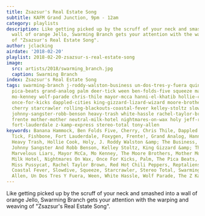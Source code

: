 ```yaml
---
title: Zsazsur's Real Estate Song
subtitle: KAFM Grand Junction, 9pm - 12am
category: playlists
description: Like getting picked up by the scruff of your neck and smashed into a
  wall of orange Jello, Swarming Branch gets your attention with the warping and weaving
  of "Zsazsur's Real Estate Song".
author: jclacking
airdate: '2018-02-20'
playlist: 2018-02-20-zsazsur-s-real-estate-song
image:
  src: artists/2018/swarming_branch.jpg
  caption: Swarming Branch
index: Zsazsur's Real Estate Song
tags: swarming-branch j-roddy-walston-business un-dos-tres-y-fuera quintron-miss-pussycat
  pica-beats grand-analog palm deer-tick ween ben-folds-five squeeze marvelous-liars
  mo-kenney wolf-parade chris-thile mayor-mcca hanni-el-khatib hollie-cook banana-hammock
  once-for-kicks dappled-cities king-gizzard-lizard-wizard moore-brothers red-hot-chili-peppers
  cherry starcrawler rolling-blackouts-coastal-fever kelley-stoltz slowdive fishbone
  johnny-sangster-robb-benson heavy-trash white-hassle rachel-taylor-brown foxygen
  frente mother-mother neutral-milk-hotel nightmares-on-wax holy jeff-rosenstock reptaliens
  fort-lauderdale z-kamp-express stereo-total tony-allen
keywords: Banana Hammock, Ben Folds Five, Cherry, Chris Thile, Dappled Cities, Deer
  Tick, Fishbone, Fort Lauderdale, Foxygen, Frente!, Grand Analog, Hanni El Khatib,
  Heavy Trash, Hollie Cook, Holy, J. Roddy Walston &amp; The Business, Jeff Rosenstock,
  Johnny Sangster And Robb Benson, Kelley Stoltz, King Gizzard &amp; The Lizard Wizard,
  Marvelous Liars, Mayor McCa, Mo Kenney, The Moore Brothers, Mother Mother, Neutral
  Milk Hotel, Nightmares On Wax, Once For Kicks, Palm, The Pica Beats, Quintron &amp;
  Miss Pussycat, Rachel Taylor Brown, Red Hot Chili Peppers, Reptaliens, Rolling Blackouts
  Coastal Fever, Slowdive, Squeeze, Starcrawler, Stereo Total, Swarming Branch, Tony
  Allen, Un Dos Tres Y Fuera, Ween, White Hassle, Wolf Parade, The Z Kamp Express
---
```

Like getting picked up by the scruff of your neck and smashed into a wall of orange Jello, Swarming Branch gets your attention with the warping and weaving of "Zsazsur's Real Estate Song".
